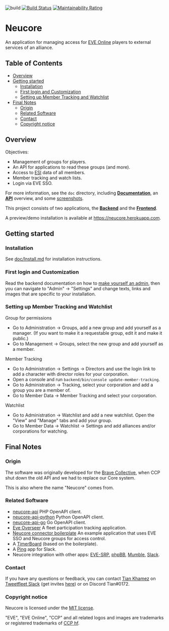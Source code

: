 ![build](https://github.com/tkhamez/neucore/workflows/build/badge.svg)
[![Build Status](https://travis-ci.com/tkhamez/neucore.svg?branch=master)](https://travis-ci.com/tkhamez/neucore)
[![Maintainability Rating](https://sonarcloud.io/api/project_badges/measure?project=brvneucore&metric=sqale_rating)](https://sonarcloud.io/dashboard?id=brvneucore)

# Neucore

An application for managing access for [EVE Online](https://www.eveonline.com/) players to external services 
of an alliance.

## Table of Contents

<!-- toc -->

- [Overview](#overview)
- [Getting started](#getting-started)
  * [Installation](#installation)
  * [First login and Customization](#first-login-and-customization)
  * [Setting up Member Tracking and Watchlist](#setting-up-member-tracking-and-watchlist)
- [Final Notes](#final-notes)
  * [Origin](#origin)
  * [Related Software](#related-software)
  * [Contact](#contact)
  * [Copyright notice](#copyright-notice)

<!-- tocstop -->

## Overview

Objectives:

- Management of groups for players.
- An API for applications to read these groups (and more).
- Access to [ESI](http://esi.evetech.net) data of all members.
- Member tracking and watch lists.
- Login via EVE SSO.

For more information, see the `doc` directory, including [**Documentation**](doc/Documentation.md), 
an [**API**](doc/API.md) overview, and some [screenshots](doc/screenshots).

This project consists of two applications, the [**Backend**](backend/README.md) 
and the [**Frontend**](frontend/README.md).

A preview/demo installation is available at https://neucore.herokuapp.com.

## Getting started

### Installation

See [doc/Install.md](doc/Install.md) for installation instructions.

### First login and Customization

Read the backend documentation on how to [make yourself an admin](backend/README.md#making-yourself-an-admin),
then you can navigate to "Admin" -> "Settings" and change texts, links and images that are specific to your 
installation.

### Setting up Member Tracking and Watchlist

Group for permissions
- Go to Administration -> Groups, add a new group and add yourself as a manager. (If you want to make it a 
  requestable group, edit it and make it public.)
- Go to Management -> Groups, select the new group and add yourself as a member.

Member Tracking
- Go to Administration -> Settings -> Directors and use the login link to add a character with director roles 
  for your corporation.
- Open a console and run `backend/bin/console update-member-tracking`.
- Go to Administration -> Tracking, select your corporation and add a group you are a member of.
- Go to Member Data -> Member Tracking and select your corporation.

Watchlist
- Go to Administration -> Watchlist and add a new watchlist. Open the "View" and "Manage" tabs and add your group.
- Go to Member Data -> Watchlist -> Settings and add alliances and/or corporations for watching.

## Final Notes

### Origin

The software was originally developed for the [Brave Collective](https://www.bravecollective.com), 
when CCP shut down the old API and we had to replace our Core system.

This is also where the name "Neucore" comes from.

### Related Software

- [neucore-api](https://github.com/bravecollective/neucore-api) PHP OpenAPI client.
- [neucore-api-python](https://github.com/bravecollective/neucore-api-python) Python OpenAPI client.
- [neucore-api-go](https://github.com/bravecollective/neucore-api-go) Go OpenAPI client.
- [Eve Overseer](https://github.com/1adog1/eve-overseer) A fleet participation tracking application.
- [Neucore connector boilerplate](https://github.com/bravecollective/neucore-connector-boilerplate) 
  An example application that uses EVE SSO and Neucore groups for access control.
- A [TimerBoard](https://github.com/tkhamez/neucore-timerboard) (based on the boilerplate).
- A [Ping](https://github.com/bravecollective/ping-app) app for Slack.
- Neucore integration with other apps:
  [EVE-SRP](https://github.com/eve-n0rman/evesrp/tree/feature/braveneucore),
  [phpBB](https://github.com/bravecollective/forum-auth),
  [Mumble](https://github.com/bravecollective/mumble-sso),
  [Slack](https://github.com/bravecollective/slack-signup).

### Contact

If you have any questions or feedback, you can contact [Tian Khamez](https://evewho.com/character/96061222) on 
[Tweetfleet Slack](https://tweetfleet.slack.com) (get invites 
[here](https://www.fuzzwork.co.uk/tweetfleet-slack-invites/)) or on Discord Tian#0172.

### Copyright notice

Neucore is licensed under the [MIT license](LICENSE).

"EVE", "EVE Online", "CCP" and all related logos and images are trademarks or registered trademarks of
[CCP hf](http://www.ccpgames.com/).

